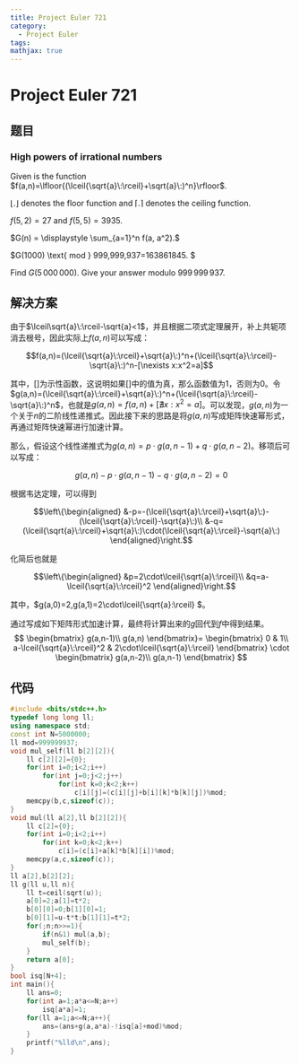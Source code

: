 ```yaml
---
title: Project Euler 721
category:
  - Project Euler
tags:
mathjax: true
---
```

<escape><!-- more --></escape>
    
# Project Euler 721
## 题目
### High powers of irrational numbers



Given is the function $f(a,n)=\lfloor{(\lceil{\sqrt{a}\:\rceil}+\sqrt{a}\:)^n}\rfloor$.

$\lfloor{.}\rfloor$ denotes the floor function and $\lceil{.}\rceil$ denotes the ceiling function.

$f(5,2)=27$ and $f(5,5)=3935$.

$G(n) = \displaystyle \sum_{a=1}^n f(a, a^2).$

$G(1000) \text{ mod  } 999\,999\,937=163861845. $

Find $G(5\,000\,000).$ Give your answer modulo $999\,999\,937$.




## 解决方案

由于$\lceil\sqrt{a}\:\rceil-\sqrt{a}<1$，并且根据二项式定理展开，补上共轭项消去根号，因此实际上$f(a,n)$可以写成：

$$f(a,n)=(\lceil{\sqrt{a}\:\rceil}+\sqrt{a}\:)^n+(\lceil{\sqrt{a}\:\rceil}-\sqrt{a}\:)^n-[\nexists x:x^2=a]$$

其中，$[]$为示性函数，这说明如果$[]$中的值为真，那么函数值为$1$，否则为$0$。令$g(a,n)=(\lceil{\sqrt{a}\:\rceil}+\sqrt{a}\:)^n+(\lceil{\sqrt{a}\:\rceil}-\sqrt{a}\:)^n$，也就是$g(a,n)=f(a,n)+[\nexists x:x^2=a]$。可以发现，$g(a,n)$为一个关于$n$的二阶线性递推式。因此接下来的思路是将$g(a,n)$写成矩阵快速幂形式，再通过矩阵快速幂进行加速计算。

那么，假设这个线性递推式为$g(a,n)=p\cdot g(a,n-1)+q\cdot g(a,n-2)$。移项后可以写成：

$$g(a,n)-p\cdot g(a,n-1)-q\cdot g(a,n-2)=0$$

根据韦达定理，可以得到

$$\left\{\begin{aligned}
&-p=-(\lceil{\sqrt{a}\:\rceil}+\sqrt{a}\:)-(\lceil{\sqrt{a}\:\rceil}-\sqrt{a}\:)\\
&-q=(\lceil{\sqrt{a}\:\rceil}+\sqrt{a}\:)\cdot(\lceil{\sqrt{a}\:\rceil}-\sqrt{a}\:)
\end{aligned}\right.$$

化简后也就是

$$\left\{\begin{aligned}
&p=2\cdot\lceil{\sqrt{a}\:\rceil}\\
&q=a-\lceil{\sqrt{a}\:\rceil}^2
\end{aligned}\right.$$

其中，$g(a,0)=2,g(a,1)=2\cdot\lceil{\sqrt{a}\:\rceil} $。

通过写成如下矩阵形式加速计算，最终将计算出来的$g$回代到$f$中得到结果。
$$
\begin{bmatrix}
g(a,n-1)\\
g(a,n)
\end{bmatrix}=
\begin{bmatrix}
0 & 1\\
a-\lceil{\sqrt{a}\:\rceil}^2 & 2\cdot\lceil{\sqrt{a}\:\rceil}
\end{bmatrix}
\cdot 
\begin{bmatrix}
g(a,n-2)\\
g(a,n-1)
\end{bmatrix}
$$


## 代码


```C++
#include <bits/stdc++.h>
typedef long long ll;
using namespace std;
const int N=5000000;
ll mod=999999937;
void mul_self(ll b[2][2]){
    ll c[2][2]={0};
    for(int i=0;i<2;i++)
        for(int j=0;j<2;j++)
            for(int k=0;k<2;k++)
                c[i][j]=(c[i][j]+b[i][k]*b[k][j])%mod;
    memcpy(b,c,sizeof(c));
}
void mul(ll a[2],ll b[2][2]){
    ll c[2]={0};
    for(int i=0;i<2;i++)
        for(int k=0;k<2;k++)
            c[i]=(c[i]+a[k]*b[k][i])%mod;
    memcpy(a,c,sizeof(c));
}
ll a[2],b[2][2];
ll g(ll u,ll n){
    ll t=ceil(sqrt(u));
    a[0]=2;a[1]=t*2;
    b[0][0]=0;b[1][0]=1;
    b[0][1]=u-t*t;b[1][1]=t*2;
    for(;n;n>>=1){
        if(n&1) mul(a,b);
        mul_self(b);
    }
    return a[0];
}
bool isq[N+4];
int main(){
    ll ans=0;
    for(int a=1;a*a<=N;a++)
        isq[a*a]=1;
    for(ll a=1;a<=N;a++){
        ans=(ans+g(a,a*a)-!isq[a]+mod)%mod;
    }
    printf("%lld\n",ans);
}

```